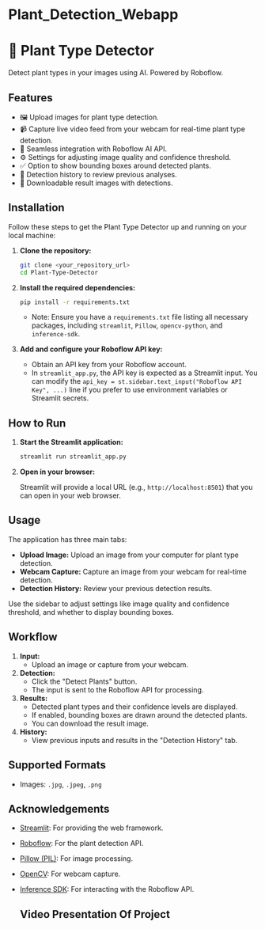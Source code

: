 # Plant_Detection_Webapp
# 📸 Plant Type Detector

Detect plant types in your images using AI. Powered by Roboflow.

## Features

* 🖼️ Upload images for plant type detection.
* 📹  Capture live video feed from your webcam for real-time plant type detection.
* 🔗 Seamless integration with Roboflow AI API.
* ⚙️ Settings for adjusting image quality and confidence threshold.
* ✅ Option to show bounding boxes around detected plants.
* 📁 Detection history to review previous analyses.
* 🚀 Downloadable result images with detections.

## Installation

Follow these steps to get the Plant Type Detector up and running on your local machine:

1.  **Clone the repository:**

    ```bash
    git clone <your_repository_url>
    cd Plant-Type-Detector
    ```

2.  **Install the required dependencies:**

    ```bash
    pip install -r requirements.txt
    ```

    * Note: Ensure you have a `requirements.txt` file listing all necessary packages, including `streamlit`, `Pillow`, `opencv-python`, and `inference-sdk`.

3.  **Add and configure your Roboflow API key:**
    * Obtain an API key from your Roboflow account.
    * In `streamlit_app.py`, the API key is expected as a Streamlit input. You can modify the `api_key = st.sidebar.text_input("Roboflow API Key", ...)` line if you prefer to use environment variables or Streamlit secrets.

## How to Run

1.  **Start the Streamlit application:**

    ```bash
    streamlit run streamlit_app.py
    ```

2.  **Open in your browser:**

    Streamlit will provide a local URL (e.g., `http://localhost:8501`) that you can open in your web browser.

## Usage

The application has three main tabs:

* **Upload Image:** Upload an image from your computer for plant type detection.
* **Webcam Capture:** Capture an image from your webcam for real-time detection.
* **Detection History:** Review your previous detection results.

Use the sidebar to adjust settings like image quality and confidence threshold, and whether to display bounding boxes.

## Workflow

1.  **Input:**
    * Upload an image or capture from your webcam.
2.  **Detection:**
    * Click the "Detect Plants" button.
    * The input is sent to the Roboflow API for processing.
3.  **Results:**
    * Detected plant types and their confidence levels are displayed.
    * If enabled, bounding boxes are drawn around the detected plants.
    * You can download the result image.
4.  **History:**
    * View previous inputs and results in the "Detection History" tab.

## Supported Formats

* Images: `.jpg`, `.jpeg`, `.png`

## Acknowledgements

* [Streamlit](https://streamlit.io/): For providing the web framework.
* [Roboflow](https://roboflow.com/): For the plant detection API.
* [Pillow (PIL)](https://pillow.readthedocs.io/): For image processing.
* [OpenCV](https://opencv.org/): For webcam capture.
* [Inference SDK](https://docs.roboflow.com/inference/python): For interacting with the Roboflow API.

  ## Video Presentation Of Project
  

